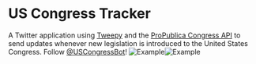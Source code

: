 # US Congress Tracker
A Twitter application using [Tweepy](https://www.tweepy.org/) and the [ProPublica Congress API](https://projects.propublica.org/api-docs/congress-api/) to send updates whenever new legislation is introduced to the United States Congress. Follow [@USCongressBot](https://twitter.com/USCongressBot)!
![Example](https://raw.githubusercontent.com/poastertoaster/congress-tracker/master/example-1.PNG)![Example](https://raw.githubusercontent.com/poastertoaster/congress-tracker/master/example-2.PNG)
